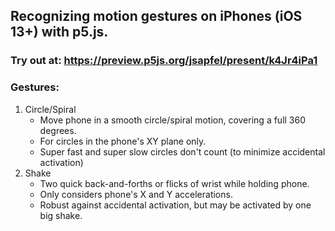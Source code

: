 ## Recognizing motion gestures on iPhones (iOS 13+) with p5.js.

### Try out at: https://preview.p5js.org/jsapfel/present/k4Jr4iPa1

### Gestures:

1. Circle/Spiral
	- Move phone in a smooth circle/spiral motion, covering a full 360 degrees.
	- For circles in the phone's XY plane only.
	- Super fast and super slow circles don't count (to minimize accidental activation)
2. Shake
	- Two quick back-and-forths or flicks of wrist while holding phone.
	- Only considers phone's X and Y accelerations.
	- Robust against accidental activation, but may be activated by one big shake.
